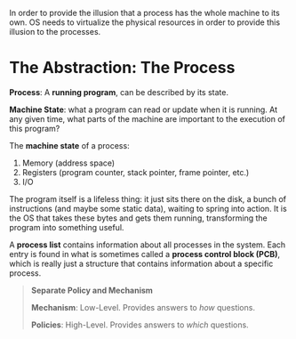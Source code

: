 In order to provide the illusion that a process has the whole machine to its own. OS needs to virtualize the physical resources in order to provide this illusion to the processes.

# The Abstraction: The Process

**Process**: A **running program**, can be described by its state.

**Machine State**: what a program can read or update when it is running. At any given time, what parts of the machine are important to the execution of this program?

The **machine state** of a process:

1. Memory (address space)
1. Registers (program counter, stack pointer, frame pointer, etc.)
1. I/O

The program itself is a lifeless thing: it just sits there on the disk, a bunch of instructions (and maybe some static data), waiting to spring into action. It is the OS that takes these bytes and gets them running, transforming the program into something useful.

A **process list** contains information about all processes in the system. Each entry is found in what is sometimes called a **process control block (PCB)**, which is really just a structure that contains information about a specific process.

> **Separate Policy and Mechanism**
>
> **Mechanism**: Low-Level. Provides answers to _how_ questions.
>
> **Policies**: High-Level. Provides answers to _which_ questions.
